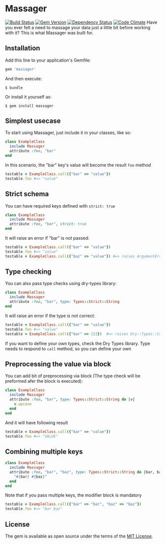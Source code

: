 # Massager
[![Build Status](https://travis-ci.org/janjiss/massager.svg?branch=master)](https://travis-ci.org/janjiss/massager)
[![Gem Version](https://badge.fury.io/rb/massager.svg)](https://badge.fury.io/rb/massager)
[![Dependency Status](https://gemnasium.com/badges/github.com/janjiss/massager.svg)](https://gemnasium.com/github.com/janjiss/massager)
[![Code Climate](https://codeclimate.com/github/janjiss/massager/badges/gpa.svg)](https://codeclimate.com/github/janjiss/massager)
Have you ever felt a need to massage your data just a little bit before working with it? This is what Massager was built for.

## Installation

Add this line to your application's Gemfile:

```ruby
gem 'massager'
```

And then execute:

    $ bundle

Or install it yourself as:

    $ gem install massager

## Simplest usecase
To start using Massager, just include it in your classes, like so:
```ruby
class ExampleClass
  include Massager
  attribute :foo, "bar"
end
```
In this scenario, the "bar" key's value will become the result `foo` method
```ruby
testable = ExampleClass.call({"bar" => "value"})
testable.foo #=> "value"
```
## Strict schema
You can have required keys defined with `strict: true`
```ruby
class ExampleClass
  include Massager
  attribute :foo, "bar", strict: true
end
```
It will raise an error if "bar" is not passed:
```ruby
testable = ExampleClass.call({"bar" => "value"})
testable.foo #=> "value"
testable = ExampleClass.call({"baz" => "value"}) #=> raises ArgumentError
```

## Type checking
You can also pass type checks using dry-types library:
```ruby
class ExampleClass
  include Massager
  attribute :foo, "bar", type: Types::Strict::String
end
```
It will raise an error if the type is not correct:
```ruby
testable = ExampleClass.call({"bar" => "value"})
testable.foo #=> "value"
testable = ExampleClass.call({"bar" => 123})  #=> raises Dry::Types::ConstraintError
```
If you want to define your own types, check the Dry Types library. Type needs to respond to `call` method, so 
you can define your own

## Preprocessing the value via block

You can add bit of preprocessing via block (The type check will be preformed afer the block is executed):
```ruby
class ExampleClass
  include Massager
  attribute :foo, "bar", type: Types::Strict::String do |v|
    v.upcase
  end
end
```
And it will have following result
```ruby
testable = ExampleClass.call({"bar" => "value"})
testable.foo #=> "VALUE"
```

## Combining multiple keys

```ruby
class ExampleClass
  include Massager
  attribute :foo, "bar", "baz", type: Types::Strict::String do |bar, baz|
    "#{bar} #{baz}"
  end
end
```
Note that if you pass multiple keys, the modifier block is mandatory

```ruby
testable = ExampleClass.call({"bar" => "bar", "baz" => "baz"})
testable.foo #=> "bar baz"
```

## License

The gem is available as open source under the terms of the [MIT License](http://opensource.org/licenses/MIT).

